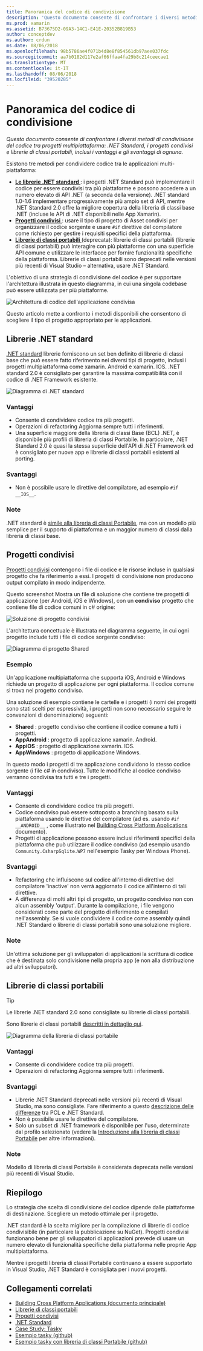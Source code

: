 ```yaml
---
title: Panoramica del codice di condivisione
description: 'Questo documento consente di confrontare i diversi metodi di condivisione del codice tra progetti multipiattaforma: progetti condivisi, le librerie di classi portabile e .NET Standard, inclusi i vantaggi e gli svantaggi di ognuna.'
ms.prod: xamarin
ms.assetid: B73675D2-09A3-14C1-E41E-20352B819B53
author: conceptdev
ms.author: crdun
ms.date: 08/06/2018
ms.openlocfilehash: 98b5786ae4f071b4d8e8f854561db97aee037fdc
ms.sourcegitcommit: aa7b0182d117e2af66ffaa4fa29b8c214ceecae1
ms.translationtype: MT
ms.contentlocale: it-IT
ms.lasthandoff: 08/06/2018
ms.locfileid: "39520285"
---
```

# <a name="sharing-code-overview"></a>Panoramica del codice di condivisione

_Questo documento consente di confrontare i diversi metodi di condivisione del codice tra progetti multipiattaforma: .NET Standard, i progetti condivisi e librerie di classi portabili, inclusi i vantaggi e gli svantaggi di ognuna._

Esistono tre metodi per condividere codice tra le applicazioni multi-piattaforma:

- [**Le librerie .NET standard** ](#Net_Standard) : i progetti .NET Standard può implementare il codice per essere condivisi tra più piattaforme e possono accedere a un numero elevato di API .NET (a seconda della versione). .NET standard 1.0-1.6 implementare progressivamente più ampio set di API, mentre .NET Standard 2.0 offre la migliore copertura della libreria di classi base .NET (incluse le API di .NET disponibili nelle App Xamarin).
- [**Progetti condivisi** ](#Shared_Projects) : usare il tipo di progetto di Asset condivisi per organizzare il codice sorgente e usare `#if` direttive del compilatore come richiesto per gestire i requisiti specifici della piattaforma.
- [**Librerie di classi portabili** ](#Portable_Class_Libraries) (deprecata): librerie di classi portabili (librerie di classi portabili) può interagire con più piattaforme con una superficie API comune e utilizzare le interfacce per fornire funzionalità specifiche della piattaforma. Librerie di classi portabili sono deprecati nelle versioni più recenti di Visual Studio &ndash; alternativa, usare .NET Standard.

L'obiettivo di una strategia di condivisione del codice è per supportare l'architettura illustrata in questo diagramma, in cui una singola codebase può essere utilizzata per più piattaforme.

 ![Architettura di codice dell'applicazione condivisa](code-sharing-images/conceptualarchitecture.png "condiviso architettura delle applicazioni di codice")

Questo articolo mette a confronto i metodi disponibili che consentono di scegliere il tipo di progetto appropriato per le applicazioni.

<a name="Net_Standard" />

## <a name="net-standard-libraries"></a>Librerie .NET standard

[.NET standard](~/cross-platform/app-fundamentals/net-standard.md) librerie forniscono un set ben definito di librerie di classi base che può essere fatto riferimento nei diversi tipi di progetto, inclusi i progetti multipiattaforma come xamarin. Android e xamarin. IOS. .NET standard 2.0 è consigliato per garantire la massima compatibilità con il codice di .NET Framework esistente.

![Diagramma di .NET standard](code-sharing-images/netstandard.png "diagramma .NET Standard")

### <a name="benefits"></a>Vantaggi

- Consente di condividere codice tra più progetti.
- Operazioni di refactoring Aggiorna sempre tutti i riferimenti.
- Una superficie maggiore della libreria di classi Base (BCL) .NET, è disponibile più profili di libreria di classi Portabile. In particolare, .NET Standard 2.0 è quasi la stessa superficie dell'API di .NET Framework ed è consigliato per nuove app e librerie di classi portabili esistenti al porting.

### <a name="disadvantages"></a>Svantaggi

- Non è possibile usare le direttive del compilatore, ad esempio `#if __IOS__`.

### <a name="remarks"></a>Note

.NET standard è [simile alla libreria di classi Portabile](https://docs.microsoft.com/dotnet/standard/net-standard#comparison-to-portable-class-libraries), ma con un modello più semplice per il supporto di piattaforma e un maggior numero di classi dalla libreria di classi base.

<a name="Shared_Projects" />

## <a name="shared-projects"></a>Progetti condivisi

[Progetti condivisi](~/cross-platform/app-fundamentals/shared-projects.md) contengono i file di codice e le risorse incluse in qualsiasi progetto che fa riferimento a essi. I progetti di condivisione non producono output compilato in modo indipendente.

Questo screenshot Mostra un file di soluzione che contiene tre progetti di applicazione (per Android, iOS e Windows), con un **condiviso** progetto che contiene file di codice comuni in c# origine:

![Soluzione di progetto condivisi](code-sharing-images/sharedsolution.png "condiviso soluzione del progetto")

L'architettura concettuale è illustrata nel diagramma seguente, in cui ogni progetto include tutti i file di codice sorgente condiviso:

![Diagramma di progetto Shared](code-sharing-images/sharedassetproject.png "diagramma progetto condiviso")

### <a name="example"></a>Esempio

Un'applicazione multipiattaforma che supporta iOS, Android e Windows richiede un progetto di applicazione per ogni piattaforma. Il codice comune si trova nel progetto condiviso.

Una soluzione di esempio contiene le cartelle e i progetti (i nomi dei progetti sono stati scelti per espressività, i progetti non sono necessario seguire le convenzioni di denominazione) seguenti:

- **Shared** : progetto condiviso che contiene il codice comune a tutti i progetti.
- **AppAndroid** : progetto di applicazione xamarin. Android.
- **AppiOS** : progetto di applicazione xamarin. IOS.
- **AppWindows** : progetto di applicazione Windows.

In questo modo i progetti di tre applicazione condividono lo stesso codice sorgente (i file c# in condiviso). Tutte le modifiche al codice condiviso verranno condivisa tra tutti e tre i progetti.

### <a name="benefits"></a>Vantaggi

- Consente di condividere codice tra più progetti.
- Codice condiviso può essere sottoposto a branching basato sulla piattaforma usando le direttive del compilatore (ad es. usando `#if __ANDROID__` , come illustrato nel [Building Cross Platform Applications](~/cross-platform/app-fundamentals/building-cross-platform-applications/index.md) documento).
- Progetti di applicazione possono essere inclusi riferimenti specifici della piattaforma che può utilizzare il codice condiviso (ad esempio usando `Community.CsharpSqlite.WP7` nell'esempio Tasky per Windows Phone).

### <a name="disadvantages"></a>Svantaggi

- Refactoring che influiscono sul codice all'interno di direttive del compilatore 'inactive' non verrà aggiornato il codice all'interno di tali direttive.
- A differenza di molti altri tipi di progetto, un progetto condiviso non con alcun assembly 'output'. Durante la compilazione, i file vengono considerati come parte del progetto di riferimento e compilati nell'assembly. Se si vuole condividere il codice come assembly quindi .NET Standard o librerie di classi portabili sono una soluzione migliore.

<a name="Shared_Remarks" />

### <a name="remarks"></a>Note

Un'ottima soluzione per gli sviluppatori di applicazioni la scrittura di codice che è destinata solo condivisione nella propria app (e non alla distribuzione ad altri sviluppatori).

<a name="Portable_Class_Libraries" />

## <a name="portable-class-libraries"></a>Librerie di classi portabili

> [!TIP]
> Le librerie .NET standard 2.0 sono consigliate su librerie di classi portabili.

Sono librerie di classi portabili [descritti in dettaglio qui](~/cross-platform/app-fundamentals/pcl.md).

![Diagramma della libreria di classi portabile](code-sharing-images/portableclasslibrary.png "diagramma della libreria di classi portabile")

### <a name="benefits"></a>Vantaggi

- Consente di condividere codice tra più progetti.
- Operazioni di refactoring Aggiorna sempre tutti i riferimenti.

### <a name="disadvantages"></a>Svantaggi

- Librerie .NET Standard deprecati nelle versioni più recenti di Visual Studio, ma sono consigliate. Fare riferimento a questo [descrizione delle differenze](https://docs.microsoft.com/dotnet/standard/net-standard#comparison-to-portable-class-libraries) tra PCL e .NET Standard.
- Non è possibile usare le direttive del compilatore.
- Solo un subset di .NET framework è disponibile per l'uso, determinate dal profilo selezionato (vedere la [Introduzione alla libreria di classi Portabile](~/cross-platform/app-fundamentals/pcl.md) per altre informazioni).

### <a name="remarks"></a>Note

Modello di libreria di classi Portabile è considerata deprecata nelle versioni più recenti di Visual Studio.

## <a name="summary"></a>Riepilogo

Lo strategia che scelta di condivisione del codice dipende dalle piattaforme di destinazione. Scegliere un metodo ottimale per il progetto.

.NET standard è la scelta migliore per la compilazione di librerie di codice condivisibile (in particolare la pubblicazione su NuGet). Progetti condivisi funzionano bene per gli sviluppatori di applicazioni prevede di usare un numero elevato di funzionalità specifiche della piattaforma nelle proprie App multipiattaforma.

Mentre i progetti libreria di classi Portabile continuano a essere supportato in Visual Studio, .NET Standard è consigliata per i nuovi progetti.

## <a name="related-links"></a>Collegamenti correlati

- [Building Cross Platform Applications (documento principale)](~/cross-platform/app-fundamentals/building-cross-platform-applications/index.md)
- [Librerie di classi portabili](~/cross-platform/app-fundamentals/pcl.md)
- [Progetti condivisi](~/cross-platform/app-fundamentals/shared-projects.md)
- [.NET Standard](~/cross-platform/app-fundamentals/net-standard.md)
- [Case Study: Tasky](~/cross-platform/app-fundamentals/building-cross-platform-applications/case-study-tasky.md)
- [Esempio tasky (github)](https://github.com/xamarin/mobile-samples/tree/master/Tasky)
- [Esempio tasky con libreria di classi Portabile (github)](https://github.com/xamarin/mobile-samples/tree/master/TaskyPortable)
